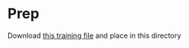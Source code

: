 # Prep
Download [this training file](https://drive.google.com/open?id=1rb_W1qf4T1nsIfpR4qUABN4b1Ax5qJH-&authuser=ilya.antonov@dreams-ai.com&usp=drive_fs) and place in this directory 
